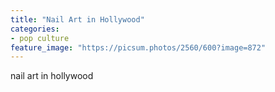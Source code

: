 ```yaml
---
title: "Nail Art in Hollywood"
categories:
- pop culture
feature_image: "https://picsum.photos/2560/600?image=872"
---
```


nail art in hollywood